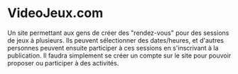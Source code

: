 # VideoJeux.com

Un site permettant aux gens de créer des "rendez-vous" pour des sessions de jeux à plusieurs. Ils peuvent sélectionner des dates/heures, et d'autres personnes peuvent ensuite participer à ces sessions en s'inscrivant à la publication. Il faudra simplement se créer un compte sur le site pour pouvoir proposer ou participer à des activités.